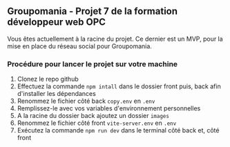 ## Groupomania - Projet 7 de la formation développeur web OPC

Vous êtes actuellement à la racine du projet. Ce dernier est un MVP, pour la mise en place du réseau social pour Groupomania.

### Procédure pour lancer le projet sur votre machine

1. Clonez le repo github
2. Effectuez la commande `npm intall` dans le dossier front puis, back afin d'installer les dépendances
3. Renommez le fichier côté back `copy.env` en `.env`
4. Remplissez-le avec vos variables d'environnement personnelles
5. A la racine du dossier back ajoutez un dossier `images`
6. Renommez le fichier côté front `vite-server.env` en `.env`
7. Exécutez la commande `npm run dev` dans le terminal côté back et, côté front